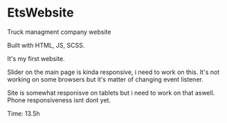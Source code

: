 # EtsWebsite
Truck managment company website

Built with HTML, JS, SCSS.

It's my first website.

Slider on the main page is kinda responsive, i need to work on this. It's not working on some browsers but it's matter of changing event listener.

Site is somewhat responisve on tablets but i need to work on that aswell. Phone responsiveness isnt dont yet.

Time: 13.5h

